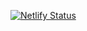 [![Netlify Status](https://api.netlify.com/api/v1/badges/fc6e8ced-c25b-4a16-b397-785c9f475e18/deploy-status)](https://app.netlify.com/sites/determined-thompson-5eef5d/deploys)
